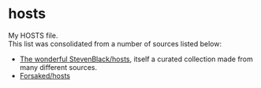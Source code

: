 # hosts

My HOSTS file.  
This list was consolidated from a number of sources listed below:

* [The wonderful StevenBlack/hosts](https://github.com/StevenBlack/hosts), itself a curated collection made from many different sources.
* [Forsaked/hosts](https://github.com/Forsaked/hosts)
